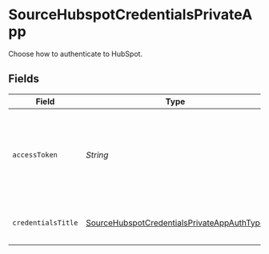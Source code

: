 # SourceHubspotCredentialsPrivateApp

Choose how to authenticate to HubSpot.


## Fields

| Field                                                                                                                                              | Type                                                                                                                                               | Required                                                                                                                                           | Description                                                                                                                                        |
| -------------------------------------------------------------------------------------------------------------------------------------------------- | -------------------------------------------------------------------------------------------------------------------------------------------------- | -------------------------------------------------------------------------------------------------------------------------------------------------- | -------------------------------------------------------------------------------------------------------------------------------------------------- |
| `accessToken`                                                                                                                                      | *String*                                                                                                                                           | :heavy_check_mark:                                                                                                                                 | HubSpot Access token. See the <a href="https://developers.hubspot.com/docs/api/private-apps">Hubspot docs</a> if you need help finding this token. |
| `credentialsTitle`                                                                                                                                 | [SourceHubspotCredentialsPrivateAppAuthType](../../models/shared/SourceHubspotCredentialsPrivateAppAuthType.md)                                    | :heavy_check_mark:                                                                                                                                 | Name of the credentials set                                                                                                                        |